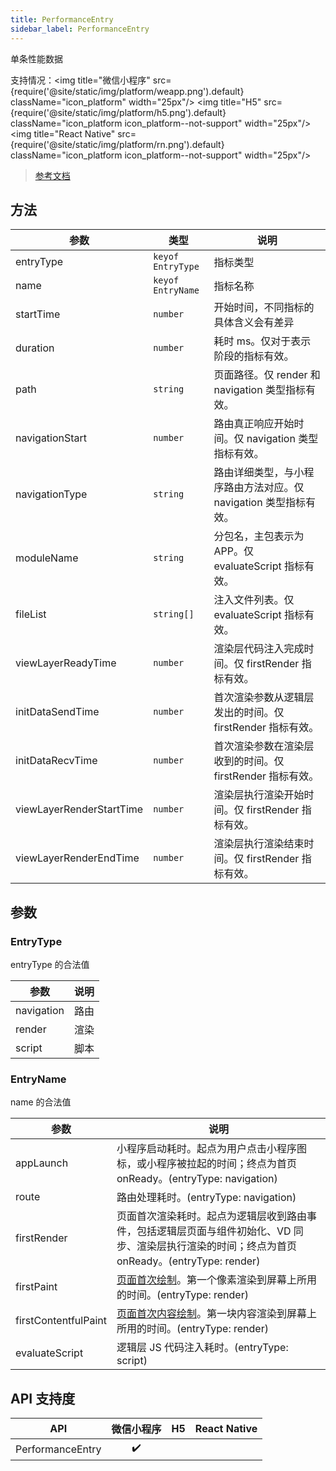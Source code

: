 ```yaml
---
title: PerformanceEntry
sidebar_label: PerformanceEntry
---
```


单条性能数据

支持情况：<img title="微信小程序" src={require('@site/static/img/platform/weapp.png').default} className="icon_platform" width="25px"/> <img title="H5" src={require('@site/static/img/platform/h5.png').default} className="icon_platform icon_platform--not-support" width="25px"/> <img title="React Native" src={require('@site/static/img/platform/rn.png').default} className="icon_platform icon_platform--not-support" width="25px"/>

> [参考文档](https://developers.weixin.qq.com/miniprogram/dev/api/base/performance/PerformanceEntry.html)

## 方法

| 参数 | 类型 | 说明 |
| --- | --- | --- |
| entryType | `keyof EntryType` | 指标类型 |
| name | `keyof EntryName` | 指标名称 |
| startTime | `number` | 开始时间，不同指标的具体含义会有差异 |
| duration | `number` | 耗时 ms。仅对于表示阶段的指标有效。 |
| path | `string` | 页面路径。仅 render 和 navigation 类型指标有效。 |
| navigationStart | `number` | 路由真正响应开始时间。仅 navigation 类型指标有效。 |
| navigationType | `string` | 路由详细类型，与小程序路由方法对应。仅 navigation 类型指标有效。 |
| moduleName | `string` | 分包名，主包表示为 APP。仅 evaluateScript 指标有效。 |
| fileList | `string[]` | 注入文件列表。仅 evaluateScript 指标有效。 |
| viewLayerReadyTime | `number` | 渲染层代码注入完成时间。仅 firstRender 指标有效。 |
| initDataSendTime | `number` | 首次渲染参数从逻辑层发出的时间。仅 firstRender 指标有效。 |
| initDataRecvTime | `number` | 首次渲染参数在渲染层收到的时间。仅 firstRender 指标有效。 |
| viewLayerRenderStartTime | `number` | 渲染层执行渲染开始时间。仅 firstRender 指标有效。 |
| viewLayerRenderEndTime | `number` | 渲染层执行渲染结束时间。仅 firstRender 指标有效。 |

## 参数

### EntryType

entryType 的合法值

| 参数 | 说明 |
| --- | --- |
| navigation | 路由 |
| render | 渲染 |
| script | 脚本 |

### EntryName

name 的合法值

| 参数 | 说明 |
| --- | --- |
| appLaunch | 小程序启动耗时。起点为用户点击小程序图标，或小程序被拉起的时间；终点为首页 onReady。(entryType: navigation) |
| route | 路由处理耗时。(entryType: navigation) |
| firstRender | 页面首次渲染耗时。起点为逻辑层收到路由事件，包括逻辑层页面与组件初始化、VD 同步、渲染层执行渲染的时间；终点为首页 onReady。(entryType: render) |
| firstPaint | [页面首次绘制](https://developer.mozilla.org/en-US/docs/Glossary/First_paint)。第一个像素渲染到屏幕上所用的时间。(entryType: render) |
| firstContentfulPaint | [页面首次内容绘制](https://developer.mozilla.org/en-US/docs/Glossary/First_contentful_paint)。第一块内容渲染到屏幕上所用的时间。(entryType: render) |
| evaluateScript | 逻辑层 JS 代码注入耗时。(entryType: script) |

## API 支持度

| API | 微信小程序 | H5 | React Native |
| :---: | :---: | :---: | :---: |
| PerformanceEntry | ✔️ |  |  |
